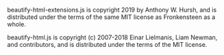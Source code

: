 beautify-html-extensions.js is copyright 2019 by Anthony W. Hursh, and is distributed under the terms of the same MIT license as Fronkensteen as a whole.

beautify-html.js is copyright (c) 2007-2018 Einar Lielmanis, Liam Newman, and contributors, and is distributed under the terms of the MIT license.
